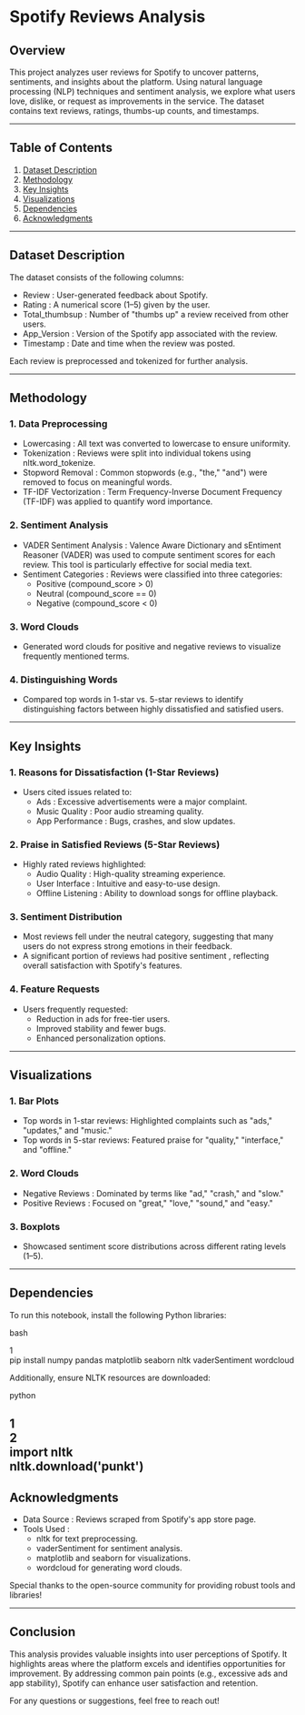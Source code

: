 # **Spotify Reviews Analysis**

## **Overview**

This project analyzes user reviews for Spotify to uncover patterns, sentiments, and insights about the platform. Using natural language processing (NLP) techniques and sentiment analysis, we explore what users love, dislike, or request as improvements in the service. The dataset contains text reviews, ratings, thumbs-up counts, and timestamps.

---

## **Table of Contents**

1. [Dataset Description](https://chat.qwen.ai/c/e4492baa-3918-4c5f-b11d-365e33645835#dataset-description)  
2. [Methodology](https://chat.qwen.ai/c/e4492baa-3918-4c5f-b11d-365e33645835#methodology)  
3. [Key Insights](https://chat.qwen.ai/c/e4492baa-3918-4c5f-b11d-365e33645835#key-insights)  
4. [Visualizations](https://chat.qwen.ai/c/e4492baa-3918-4c5f-b11d-365e33645835#visualizations)  
5. [Dependencies](https://chat.qwen.ai/c/e4492baa-3918-4c5f-b11d-365e33645835#dependencies)  
6. [Acknowledgments](https://chat.qwen.ai/c/e4492baa-3918-4c5f-b11d-365e33645835#acknowledgments)

---

## **Dataset Description**

The dataset consists of the following columns:

* Review : User-generated feedback about Spotify.  
* Rating : A numerical score (1–5) given by the user.  
* Total\_thumbsup : Number of "thumbs up" a review received from other users.  
* App\_Version : Version of the Spotify app associated with the review.  
* Timestamp : Date and time when the review was posted.

Each review is preprocessed and tokenized for further analysis.

---

## **Methodology**

### **1\. Data Preprocessing**

* Lowercasing : All text was converted to lowercase to ensure uniformity.  
* Tokenization : Reviews were split into individual tokens using nltk.word\_tokenize.  
* Stopword Removal : Common stopwords (e.g., "the," "and") were removed to focus on meaningful words.  
* TF-IDF Vectorization : Term Frequency-Inverse Document Frequency (TF-IDF) was applied to quantify word importance.

### **2\. Sentiment Analysis**

* VADER Sentiment Analysis : Valence Aware Dictionary and sEntiment Reasoner (VADER) was used to compute sentiment scores for each review. This tool is particularly effective for social media text.  
* Sentiment Categories : Reviews were classified into three categories:  
  * Positive (compound\_score \> 0)  
  * Neutral (compound\_score \== 0)  
  * Negative (compound\_score \< 0)

### **3\. Word Clouds**

* Generated word clouds for positive and negative reviews to visualize frequently mentioned terms.

### **4\. Distinguishing Words**

* Compared top words in 1-star vs. 5-star reviews to identify distinguishing factors between highly dissatisfied and satisfied users.

---

## **Key Insights**

### **1\. Reasons for Dissatisfaction (1-Star Reviews)**

* Users cited issues related to:  
  * Ads : Excessive advertisements were a major complaint.  
  * Music Quality : Poor audio streaming quality.  
  * App Performance : Bugs, crashes, and slow updates.

### **2\. Praise in Satisfied Reviews (5-Star Reviews)**

* Highly rated reviews highlighted:  
  * Audio Quality : High-quality streaming experience.  
  * User Interface : Intuitive and easy-to-use design.  
  * Offline Listening : Ability to download songs for offline playback.

### **3\. Sentiment Distribution**

* Most reviews fell under the neutral category, suggesting that many users do not express strong emotions in their feedback.  
* A significant portion of reviews had positive sentiment , reflecting overall satisfaction with Spotify's features.

### **4\. Feature Requests**

* Users frequently requested:  
  * Reduction in ads for free-tier users.  
  * Improved stability and fewer bugs.  
  * Enhanced personalization options.

---

## **Visualizations**

### **1\. Bar Plots**

* Top words in 1-star reviews: Highlighted complaints such as "ads," "updates," and "music."  
* Top words in 5-star reviews: Featured praise for "quality," "interface," and "offline."

### **2\. Word Clouds**

* Negative Reviews : Dominated by terms like "ad," "crash," and "slow."  
* Positive Reviews : Focused on "great," "love," "sound," and "easy."

### **3\. Boxplots**

* Showcased sentiment score distributions across different rating levels (1–5).

---

## **Dependencies**

To run this notebook, install the following Python libraries:

bash

1  
pip install numpy pandas matplotlib seaborn nltk vaderSentiment wordcloud

Additionally, ensure NLTK resources are downloaded:

python

1  
2  
import nltk  
nltk.download('punkt')  
---

## **Acknowledgments**

* Data Source : Reviews scraped from Spotify's app store page.  
* Tools Used :  
  * nltk for text preprocessing.  
  * vaderSentiment for sentiment analysis.  
  * matplotlib and seaborn for visualizations.  
  * wordcloud for generating word clouds.

Special thanks to the open-source community for providing robust tools and libraries\!

---

## **Conclusion**

This analysis provides valuable insights into user perceptions of Spotify. It highlights areas where the platform excels and identifies opportunities for improvement. By addressing common pain points (e.g., excessive ads and app stability), Spotify can enhance user satisfaction and retention.

For any questions or suggestions, feel free to reach out\!


